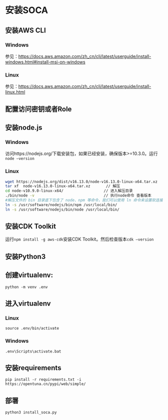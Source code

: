 # 安装SOCA
## 安装AWS CLI
### Windows
参见：https://docs.aws.amazon.com/zh_cn/cli/latest/userguide/install-windows.html#install-msi-on-windows
### Linux
参见：https://docs.aws.amazon.com/zh_cn/cli/latest/userguide/install-linux.html
## 配置访问密钥或者Role
## 安装node.js
### Windows
访问https://nodejs.org/下载安装包，如果已经安装，确保版本>=10.3.0。运行`node –version`
### Linux
```bash
wget https://nodejs.org/dist/v16.13.0/node-v16.13.0-linux-x64.tar.xz
tar xf  node-v16.13.0-linux-x64.tar.xz       // 解压
cd node-v10.9.0-linux-x64/                  // 进入解压目录
./bin/node -v                               // 执行node命令 查看版本
#解压文件的 bin 目录底下包含了 node、npm 等命令，我们可以使用 ln 命令来设置软连接：
ln -s /usr/software/nodejs/bin/npm /usr/local/bin/
ln -s /usr/software/nodejs/bin/node /usr/local/bin/
```
## 安装CDK Toolkit
运行`npm install -g aws-cdk`安装CDK Toolkit。然后检查版本`cdk –version`
## 安装Python3
## 创建virtualenv:
```
python -m venv .env
```
## 进入virtualenv
### Linux
```
source .env/bin/activate
```
### Windows
```
.env\Scripts\activate.bat
```
## 安装requirements
```
pip install -r requirements.txt -i https://opentuna.cn/pypi/web/simple/
```
## 部署
```
python3 install_soca.py
```
